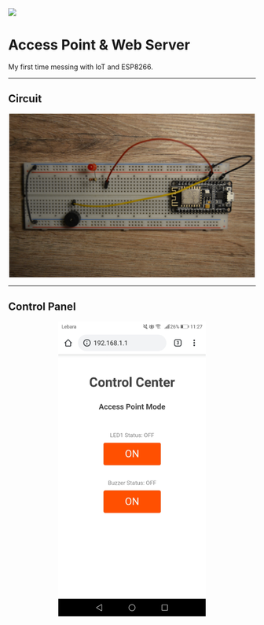 <img src="https://img.shields.io/badge/version-1.2-orange.svg">

# Access Point & Web Server
<p> My first time messing with IoT and ESP8266. </p>
<hr>
<h2>Circuit</h2>
<p align="center">
<img src="https://github.com/doeppler/AccessPoint-WebServer/blob/master/img/circuit.JPG?raw=true" alt="Circuit" width=500>
</p>
<hr>
<h2>Control Panel</h2>
<p align="center">
<img src="https://github.com/doeppler/AccessPoint-WebServer/blob/master/img/cp.jpg?raw=true" alt="Control Panel" width=300>
</p>

